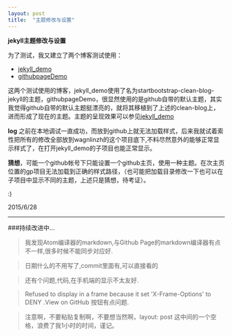 ```yaml
---
layout: post
title:  "主题修改与设置"
---
```


**jekyll主题修改与设置**

为了测试，我又建立了两个博客测试使用：

- [jekyll_demo](http://wagnlinzh.github.io/jekyll_demo)
- [githubpageDemo](http://wagnlinzh.github.io/githubpageDemo)

这两个测试使用的博客，jekyll_demo使用了名为startbootstrap-clean-blog-jekyll的主题，githubpageDemo，很显然使用的是github自带的默认主题，其实我觉得github自带的默认主题挺漂亮的，就将其移植到了上述的clean-blog上，进而形成了现在的主题。主题的呈现效果可以参见[jekyll_demo](http://wagnlinzh.github.io/jekyll_demo)


**log**
之前在本地调试一直成功，而放到github上就无法加载样式，后来我就试着索性把所有的修改全部放到wagnlinzh的这个项目底下,不料尽然意外的能够正常显示样式了，在打开jekyll_demo的子项目也能正常显示。

**猜想**，可能一个github帐号下只能设置一个github主页，使用一种主题。在次主页位置的gp项目无法加载到正确的样式路径，（也可能把加载目录修改一下也可以在子项目中显示不同的主题，上述只是猜想，待考证）。


:)

2015/6/28

<hr>

###持续改进中...


> 我发现Atom编译器的markdown,与Github Page的markdown编译器有点不一样,很多时候不能同步对应好.

>日期什么的不用写了,commit里面有,可以直接看的

>还有个问题,代码,在手机端的显示不太友好.

>  Refused to display in a frame because it set 'X-Frame-Options' to DENY .View on GitHub 按钮有点问题.

>注意啊，不要粘贴复制啊，不要想当然啊，layout: post 这中间的一个空格，浪费了我1小时的时间，谨记。